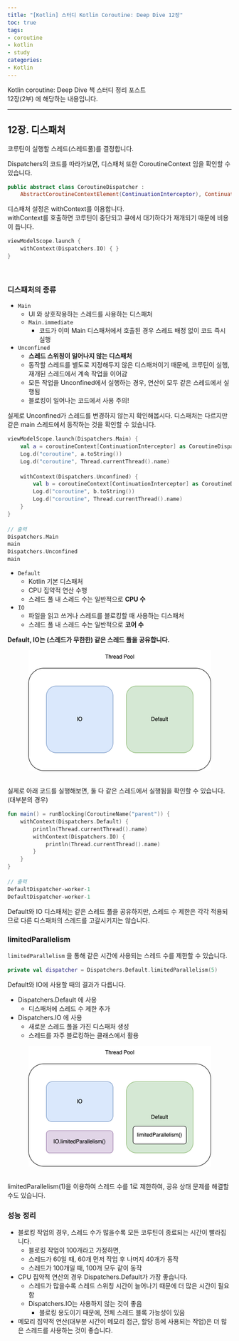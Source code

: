 ```yaml
---
title: "[Kotlin] 스터디 Kotlin Coroutine: Deep Dive 12장"
toc: true
tags:
- coroutine
- kotlin
- study
categories:
- Kotlin
---
```


<div class='notice'>
Kotlin coroutine: Deep Dive 책 스터디 정리 포스트<br>
12장(2부) 에 해당하는 내용입니다. <br>
</div>

---

## 12장. 디스패처

코루틴이 실행할 스레드(스레드풀)를 결정합니다.

Dispatchers의 코드를 따라가보면, 디스패처 또한 CoroutineContext 임을 확인할 수 있습니다. 

```kotlin
public abstract class CoroutineDispatcher :
    AbstractCoroutineContextElement(ContinuationInterceptor), ContinuationInterceptor {
```

디스패처 설정은 withContext를 이용합니다.  
withContext를 호출하면 코루틴이 중단되고 큐에서 대기하다가 재개되기 때문에 비용이 듭니다.

``` kotlin
viewModelScope.launch {
	withContext(Dispatchers.IO) { }
}
```

<br>

### 디스패처의 종류

- `Main`
    - UI 와 상호작용하는 스레드를 사용하는 디스패처
    - `Main.immediate`
        - 코드가 이미 Main 디스패처에서 호출된 경우 스레드 배정 없이 코드 즉시 실행
- `Unconfined`
    - **스레드 스위칭이 일어나지 않는 디스패처**
    - 동작할 스레드를 별도로 지정해두지 않은 디스패처이기 때문에, 코루틴이 실행, 재개된 스레드에서 계속 작업을 이어감
    - 모든 작업을 Unconfined에서 실행하는 경우, 연산이 모두 같은 스레드에서 실행됨
    - 블로킹이 일어나는 코드에서 사용 주의!

실제로 Unconfined가 스레드를 변경하지 않는지 확인해봅시다.
디스패처는 다르지만 같은 main 스레드에서 동작하는 것을 확인할 수 있습니다. 

```kotlin
viewModelScope.launch(Dispatchers.Main) {
	val a = coroutineContext[ContinuationInterceptor] as CoroutineDispatcher
	Log.d("coroutine", a.toString())
	Log.d("coroutine", Thread.currentThread().name)
	
	withContext(Dispatchers.Unconfined) {
		val b = coroutineContext[ContinuationInterceptor] as CoroutineDispatcher
		Log.d("coroutine", b.toString())
		Log.d("coroutine", Thread.currentThread().name)
	}
}

// 출력
Dispatchers.Main
main
Dispatchers.Unconfined
main
```


- `Default`
    - Kotlin 기본 디스패처
    - CPU 집약적 연산 수행
    - 스레드 풀 내 스레드 수는 일반적으로 **CPU 수**
- `IO`
    - 파일을 읽고 쓰거나 스레드를 블로킹할 때 사용하는 디스패처
    - 스레드 풀 내 스레드 수는 일반적으로 **코어 수**

**Default, IO는 (스레드가 무한한) 같은 스레드 풀을 공유합니다.** 

<center>
<img src= '/assets/images/2024-01-25/coroutine_dispatcher1.drawio.png'/>
</center>
<br>

실제로 아래 코드를 실행해보면, 둘 다 같은 스레드에서 실행됨을 확인할 수 있습니다. (대부분의 경우)

```kotlin
fun main() = runBlocking(CoroutineName("parent")) {
    withContext(Dispatchers.Default) {
        println(Thread.currentThread().name)
        withContext(Dispatchers.IO) {
            println(Thread.currentThread().name)
        }
    }
}

// 출력
DefaultDispatcher-worker-1
DefaultDispatcher-worker-1
```

Default와 IO 디스패처는 같은 스레드 풀을 공유하지만, 스레드 수 제한은 각각 적용되므로 다른 디스패처의 스레드를 고갈시키지는 않습니다. 

### limitedParallelism

`limitedParallelism` 을 통해 같은 시간에 사용되는 스레드 수를 제한할 수 있습니다. 

```kotlin
private val dispatcher = Dispatchers.Default.limitedParallelism(5)
```

Default와 IO에 사용할 때의 결과가 다릅니다. 

- Dispatchers.Default 에 사용
    - 디스패처에 스레드 수 제한 추가
- Dispatchers.IO 에 사용
    - 새로운 스레드 풀을 가진 디스패처 생성
    - 스레드를 자주 블로킹하는 클래스에서 활용

<center>
<img src = '/assets/images/2024-01-25/coroutine_dispatcher2.drawio.png' />
</center>
<br>

limitedParallelism(1)을 이용하여 스레드 수를 1로 제한하여, 공유 상태 문제를 해결할 수도 있습니다. 

### 성능 정리

- 블로킹 작업의 경우, 스레드 수가 많을수록 모든 코루틴이 종료되는 시간이 빨라집니다.
	- 블로킹 작업이 100개라고 가정하면, 
    - 스레드가 60일 때, 60개 먼저 작업 후 나머지 40개가 동작
    - 스레드가 100개일 때, 100개 모두 같이 동작
- CPU 집약적 연산의 경우 Dispatchers.Default가 가장 좋습니다.
    - 스레드가 많을수록 스레드 스위칭 시간이 늘어나기 때문에 더 많은 시간이 필요함
    - Dispatchers.IO는 사용하지 않는 것이 좋음
        - 블로킹 용도이기 때문에, 전체 스레드 블록 가능성이 있음
- 메모리 집약적 연산(대부분 시간이 메모리 접근, 할당 등에 사용되는 작업)은 더 많은 스레드를 사용하는 것이 좋습니다.
